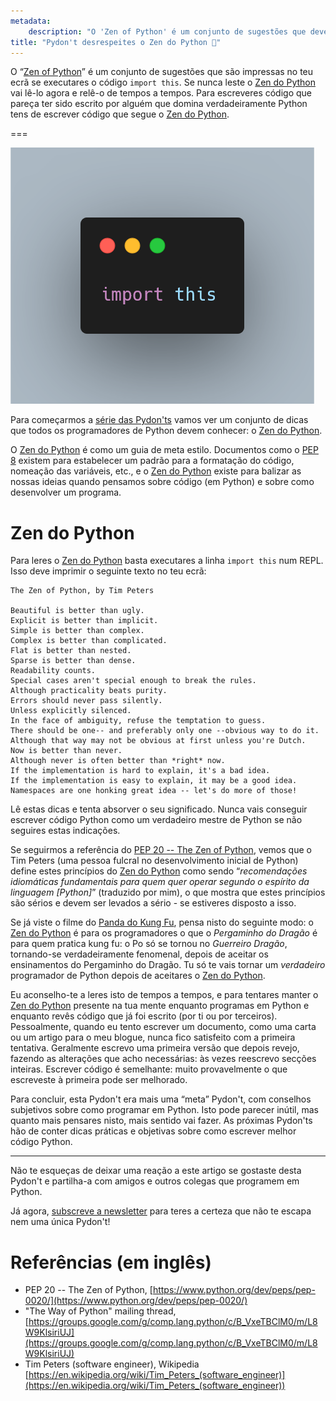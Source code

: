 ```yaml
---
metadata:
    description: "O 'Zen of Python' é um conjunto de sugestões que deves ter sempre em mente quando programas em Python."
title: "Pydon't desrespeites o Zen do Python 🐍"
---
```


O “[Zen of Python]” é um conjunto de sugestões que são impressas no teu ecrã se
executares o código `import this`.
Se nunca leste o [Zen do Python][Zen of Python] vai lê-lo agora e relê-o de tempos
a tempos.
Para escreveres código que pareça ter sido escrito por alguém que domina
verdadeiramente Python tens de escrever código que segue
o [Zen do Python][Zen of Python].

===

![Um excerto de código que importa o módulo `this`.](thumbnail.png)

Para começarmos a [série das Pydon'ts][manifesto] vamos ver um conjunto de dicas
que todos os programadores de Python devem conhecer: o [Zen do Python][Zen of Python].

O [Zen do Python][Zen of Python] é como um guia de meta estilo.
Documentos como o [PEP 8][pep8] existem para estabelecer um padrão para a formatação
do código, nomeação das variáveis, etc., e o [Zen do Python][Zen of Python] existe para
balizar as nossas ideias quando pensamos sobre código (em Python) e sobre como
desenvolver um programa.

# Zen do Python

Para leres o [Zen do Python][Zen of Python] basta executares a linha `import this` num
REPL.
Isso deve imprimir o seguinte texto no teu ecrã:

```
The Zen of Python, by Tim Peters

Beautiful is better than ugly.
Explicit is better than implicit.
Simple is better than complex.
Complex is better than complicated.
Flat is better than nested.
Sparse is better than dense.
Readability counts.
Special cases aren't special enough to break the rules.
Although practicality beats purity.
Errors should never pass silently.
Unless explicitly silenced.
In the face of ambiguity, refuse the temptation to guess.
There should be one-- and preferably only one --obvious way to do it.
Although that way may not be obvious at first unless you're Dutch.
Now is better than never.
Although never is often better than *right* now.
If the implementation is hard to explain, it's a bad idea.
If the implementation is easy to explain, it may be a good idea.
Namespaces are one honking great idea -- let's do more of those!
```

Lê estas dicas e tenta absorver o seu significado.
Nunca vais conseguir escrever código Python como um verdadeiro mestre de Python se não
seguires estas indicações.

Se seguirmos a referência do [PEP 20 -- The Zen of Python][Zen of Python], vemos que o
Tim Peters (uma pessoa fulcral no desenvolvimento inicial de Python) define estes
princípios do [Zen do Python][Zen of Python] como sendo “*recomendações idiomáticas
fundamentais para quem quer operar segundo o espírito da linguagem [Python]*” 
(traduzido por mim), o que mostra que estes princípios são sérios e devem ser levados
a sério - se estiveres disposto a isso.

Se já viste o filme do [Panda do Kung Fu][Kung Fu Panda], pensa nisto do seguinte modo:
o [Zen do Python][Zen of Python] é para os programadores o que o *Pergaminho do Dragão*
é para quem pratica kung fu: o Po só se tornou no *Guerreiro Dragão*, tornando-se
verdadeiramente fenomenal, depois de aceitar os ensinamentos do Pergaminho do Dragão.
Tu só te vais tornar um *verdadeiro* programador de Python depois de aceitares
o [Zen do Python][Zen of Python].

Eu aconselho-te a leres isto de tempos a tempos, e para tentares manter o
[Zen do Python][Zen of Python] presente na tua mente enquanto programas em Python
e enquanto revês código que já foi escrito (por ti ou por terceiros).
Pessoalmente, quando eu tento escrever um documento, como uma carta ou um artigo
para o meu blogue, nunca fico satisfeito com a primeira tentativa.
Geralmente escrevo uma primeira versão que depois revejo, fazendo as alterações
que acho necessárias: às vezes reescrevo secções inteiras.
Escrever código é semelhante: muito provavelmente o que escreveste à primeira
pode ser melhorado.

Para concluir, esta Pydon't era mais uma “meta” Pydon't, com conselhos subjetivos
sobre como programar em Python.
Isto pode parecer inútil, mas quanto mais pensares nisto, mais sentido vai fazer.
As próximas Pydon'ts hão de conter dicas práticas e objetivas sobre como escrever
melhor código Python.

---

Não te esqueças de deixar uma reação a este artigo se gostaste desta Pydon't e
partilha-a com amigos e outros colegas que programem em Python.

Já agora, [subscreve a newsletter][subscribe] para teres a certeza que não te escapa
nem uma única Pydon't!

# Referências (em inglês)

 - PEP 20 -- The Zen of Python, [https://www.python.org/dev/peps/pep-0020/](https://www.python.org/dev/peps/pep-0020/)
 - "The Way of Python" mailing thread, [https://groups.google.com/g/comp.lang.python/c/B_VxeTBClM0/m/L8W9KlsiriUJ](https://groups.google.com/g/comp.lang.python/c/B_VxeTBClM0/m/L8W9KlsiriUJ)
 - Tim Peters (software engineer), Wikipedia [https://en.wikipedia.org/wiki/Tim_Peters_(software_engineer)](https://en.wikipedia.org/wiki/Tim_Peters_(software_engineer))


[subscribe]: https://mathspp.com/subscribe
[manifesto]: /blog/pydonts/pydont-manifesto
[pep8]: https://www.python.org/dev/peps/pep-0008/
[Zen of Python]: https://www.python.org/dev/peps/pep-0020/
[Kung Fu Panda]: https://en.wikipedia.org/wiki/Kung_Fu_Panda#Kung_Fu_Panda_(2008)
